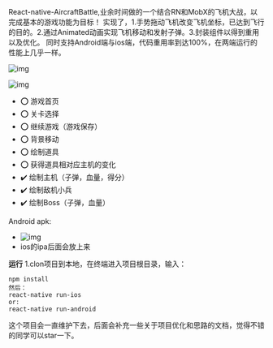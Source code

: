 
React-native-AircraftBattle,业余时间做的一个结合RN和MobX的飞机大战，以完成基本的游戏功能为目标！
实现了，1.手势拖动飞机改变飞机坐标，已达到飞行的目的。2.通过Animated动画实现飞机移动和发射子弹。3.封装组件以得到重用以及优化。
同时支持Android端与ios端，代码重用率到达100%，在两端运行的性能上几乎一样。

![img](https://github.com/1035901787/React-native-AircraftBattle/blob/master/screenshots/gif1.gif)

![img](https://github.com/1035901787/React-native-AircraftBattle/blob/master/screenshots/gif2.gif)

- ⭕️ 游戏首页
- ⭕️ 关卡选择
- ⭕️ 继续游戏（游戏保存）
- ⭕️ 背景移动
- ⭕️ 绘制道具
- ⭕️ 获得道具相对应主机的变化
- ✔️  绘制主机（子弹，血量，得分）
- ✔️ 绘制敌机小兵
- ✔️ 绘制Boss（子弹，血量）

Android apk:
- ![img](https://github.com/1035901787/React-native-AircraftBattle/blob/master/screenshots/1494309613.png)
- ios的ipa后面会放上来

**运行**
1.clon项目到本地，在终端进入项目根目录，输入：

```
npm install
然后：
react-native run-ios 
or:
react-native run-android

```
这个项目会一直维护下去，后面会补充一些关于项目优化和思路的文档，觉得不错的同学可以star一下。
